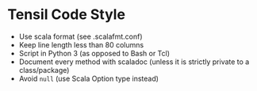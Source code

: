 # Tensil Code Style

- Use scala format (see .scalafmt.conf)
- Keep line length less than 80 columns
- Script in Python 3 (as opposed to Bash or Tcl)
- Document every method with scaladoc (unless it is strictly private to a class/package)
- Avoid `null` (use Scala Option type instead)
